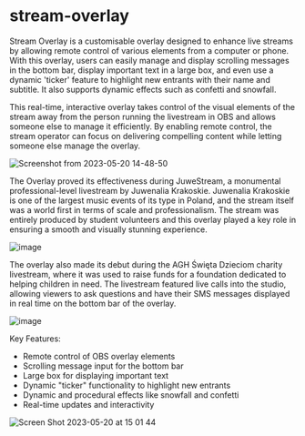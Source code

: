 # stream-overlay

Stream Overlay is a customisable overlay designed to enhance live streams by allowing remote control of various elements from a computer or phone. With this overlay, users can easily manage and display scrolling messages in the bottom bar, display important text in a large box, and even use a dynamic 'ticker' feature to highlight new entrants with their name and subtitle. It also supports dynamic effects such as confetti and snowfall.

This real-time, interactive overlay takes control of the visual elements of the stream away from the person running the livestream in OBS and allows someone else to manage it efficiently. By enabling remote control, the stream operator can focus on delivering compelling content while letting someone else manage the overlay.

![Screenshot from 2023-05-20 14-48-50](https://github.com/pcktm/stream-overlay/assets/13273420/cd00977a-f4a7-49cc-9bef-64bb007c7e6f)

The Overlay proved its effectiveness during JuweStream, a monumental professional-level livestream by Juwenalia Krakoskie. Juwenalia Krakoskie is one of the largest music events of its type in Poland, and the stream itself was a world first in terms of scale and professionalism. The stream was entirely produced by student volunteers and this overlay played a key role in ensuring a smooth and visually stunning experience.

![image](https://github.com/pcktm/stream-overlay/assets/13273420/a2b94c44-6cf2-4d3d-ab9f-396ffa820a7b)


The overlay also made its debut during the AGH Święta Dzieciom charity livestream, where it was used to raise funds for a foundation dedicated to helping children in need. The livestream featured live calls into the studio, allowing viewers to ask questions and have their SMS messages displayed in real time on the bottom bar of the overlay.

![image](https://github.com/pcktm/stream-overlay/assets/13273420/5e93978e-b3b4-4549-8858-d5619296ed60)

Key Features:
* Remote control of OBS overlay elements
* Scrolling message input for the bottom bar
* Large box for displaying important text
* Dynamic "ticker" functionality to highlight new entrants
* Dynamic and procedural effects like snowfall and confetti
* Real-time updates and interactivity

![Screen Shot 2023-05-20 at 15 01 44](https://github.com/pcktm/stream-overlay/assets/13273420/85b292ed-da5e-4ebf-bef1-5c4ed613818a)
